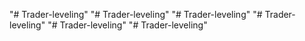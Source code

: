 "# Trader-leveling" 
"# Trader-leveling" 
"# Trader-leveling" 
"# Trader-leveling" 
"# Trader-leveling" 
"# Trader-leveling" 
